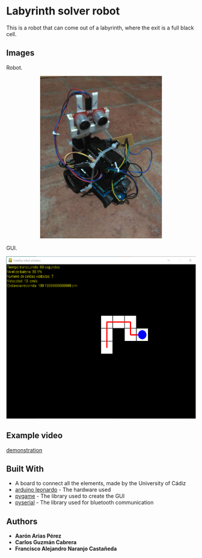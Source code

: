 # Labyrinth solver robot
This is a robot that can come out of a labyrinth, where the exit is a full black cell.

## Images

Robot.
<p align="center">
	<img width="324" height="432" src="/images/robot.jpeg"
</p>

GUI.
<p align="center">
	<img width="547" height="432" src="/images/gui.PNG"
</p>

## Example video
[demonstration](https://youtu.be/FSWpgK9bq38)

## Built With
* A board to connect all the elements, made by the University of Cádiz
* [arduino leonardo](https://www.arduino.cc/en/Main/Arduino_BoardLeonardo) - The hardware used
* [pygame](https://www.pygame.org/wiki/about) - The library used to create the GUI
* [pyserial](https://pypi.org/project/pyserial/) - The library used for bluetooth communication

## Authors
* **Aarón Arias Pérez**
* **Carlos Guzmán Cabrera**
* **Francisco Alejandro Naranjo Castañeda**


